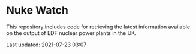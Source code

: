 # Nuke Watch

This repository includes code for retrieving the latest information available on the output of EDF nuclear power plants in the UK.

Last updated: 2021-07-23 03:07
